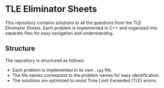 # TLE Eliminator Sheets

This repository contains solutions to all the questions from the TLE Eliminator Sheets. Each problem is implemented in C++ and organized into separate files for easy navigation and understanding.

## Structure

The repository is structured as follows:

- Each problem is implemented in its own `.cpp` file.
- The file names correspond to the problem names for easy identification.
- The solutions are optimized to avoid Time Limit Exceeded (TLE) errors.


